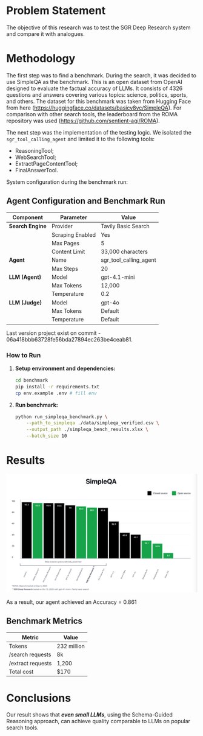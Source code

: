 # Problem Statement

The objective of this research was to test the SGR Deep Research system and compare it with analogues.

# Methodology

The first step was to find a benchmark. During the search, it was decided to use SimpleQA as the benchmark. This is an open dataset from OpenAI designed to evaluate the factual accuracy of LLMs. It consists of 4326 questions and answers covering various topics: science, politics, sports, and others.
The dataset for this benchmark was taken from Hugging Face from here (https://huggingface.co/datasets/basicv8vc/SimpleQA).
For comparison with other search tools, the leaderboard from the ROMA repository was used (https://github.com/sentient-agi/ROMA).

The next step was the implementation of the testing logic. We isolated the `sgr_tool_calling_agent` and limited it to the following tools:

- ReasoningTool;
- WebSearchTool;
- ExtractPageContentTool;
- FinalAnswerTool.

System configuration during the benchmark run:

## Agent Configuration and Benchmark Run

| Component         | Parameter        | Value                  |
| ----------------- | ---------------- | ---------------------- |
| **Search Engine** | Provider         | Tavily Basic Search    |
|                   | Scraping Enabled | Yes                    |
|                   | Max Pages        | 5                      |
|                   | Content Limit    | 33,000 characters      |
| **Agent**         | Name             | sgr_tool_calling_agent |
|                   | Max Steps        | 20                     |
| **LLM (Agent)**   | Model            | gpt-4.1-mini           |
|                   | Max Tokens       | 12,000                 |
|                   | Temperature      | 0.2                    |
| **LLM (Judge)**   | Model            | gpt-4o                 |
|                   | Max Tokens       | Default                |
|                   | Temperature      | Default                |

Last version project exist on commit - 06a418bbb63728fe56bda27894ec263be4ceab81.

### How to Run

1. **Setup environment and dependencies:**

   ```bash
   cd benchmark
   pip install -r requirements.txt
   cp env.example .env # fill env
   ```

2. **Run benchmark:**

   ```bash
   python run_simpleqa_benchmark.py \
       --path_to_simpleqa ./data/simpleqa_verified.csv \
       --output_path ./simpleqa_bench_results.xlsx \
       --batch_size 10
   ```

# Results

![bench image](../docs/simpleqa_benchmark_comparison.png)

As a result, our agent achieved an Accuracy = 0.861

## Benchmark Metrics

| Metric            | Value       |
| ----------------- | ----------- |
| Tokens            | 232 million |
| /search requests  | 8k          |
| /extract requests | 1,200       |
| Total cost        | $170        |

# Conclusions

Our result shows that ***even small LLMs***, using the Schema-Guided Reasoning approach, can achieve quality comparable to LLMs on popular search tools.

